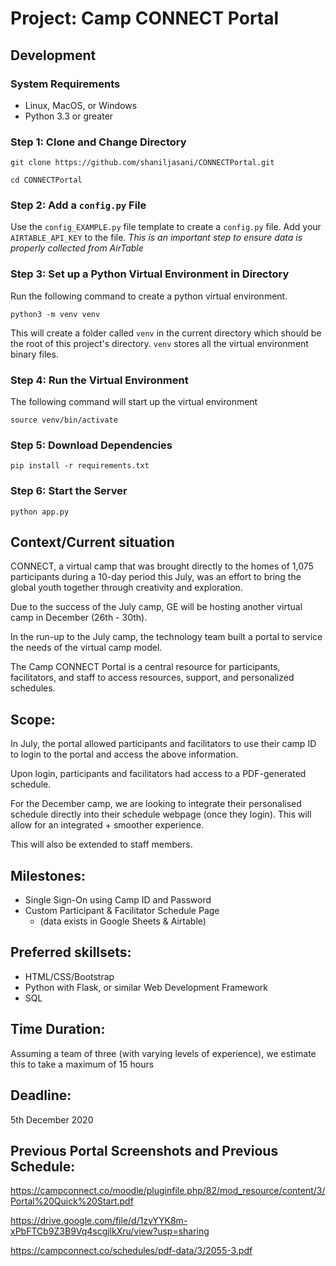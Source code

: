 # Project: Camp CONNECT Portal

## Development

### System Requirements
* Linux, MacOS, or Windows
* Python 3.3 or greater

### Step 1: Clone and Change Directory

```
git clone https://github.com/shaniljasani/CONNECTPortal.git
```

```
cd CONNECTPortal
```
### Step 2: Add a `config.py` File
Use the `config_EXAMPLE.py` file template to create a `config.py` file. Add your `AIRTABLE_API_KEY` to the file. *This is an important step to ensure data is properly collected from AirTable*

### Step 3: Set up a Python Virtual Environment in Directory

Run the following command to create a python virtual environment.
```
python3 -m venv venv
```
This will create a folder called `venv` in the current directory which should be the root of this project's directory. `venv` stores all the virtual environment binary files.

### Step 4: Run the Virtual Environment

The following command will start up the virtual environment
```
source venv/bin/activate
```

### Step 5: Download Dependencies
```
pip install -r requirements.txt
```

### Step 6: Start the Server
```
python app.py
```

## Context/Current situation

CONNECT, a virtual camp that was brought directly to the homes of 1,075 participants during a 10-day period this July, was an effort to bring the global youth together through creativity and exploration. 

Due to the success of the July camp, GE will be hosting another virtual camp in December (26th - 30th). 

In the run-up to the July camp, the technology team built a portal to service the needs of the virtual camp model.

The Camp CONNECT Portal is a central resource for participants, facilitators, and staff to access resources, support, and personalized schedules. 

## Scope:

In July, the portal allowed participants and facilitators to use their camp ID to login to the portal and access the above information. 


Upon login, participants and facilitators had access to a PDF-generated schedule. 


For the December camp, we are looking to integrate their personalised schedule directly into their schedule webpage (once they login). This will allow for an integrated + smoother experience. 


This will also be extended to staff members.

## Milestones:
* Single Sign-On using Camp ID and Password
* Custom Participant & Facilitator Schedule Page
   * (data exists in Google Sheets & Airtable)

## Preferred skillsets:
* HTML/CSS/Bootstrap
* Python with Flask, or similar Web Development Framework
* SQL 

## Time Duration:
Assuming a team of three (with varying levels of experience), we estimate this to take a maximum of 15 hours

## Deadline:
5th December 2020

## Previous Portal Screenshots and Previous Schedule:
https://campconnect.co/moodle/pluginfile.php/82/mod_resource/content/3/Portal%20Quick%20Start.pdf

https://drive.google.com/file/d/1zvYYK8m-xPbFTCb9Z3B9Vq4scgjlkXru/view?usp=sharing

https://campconnect.co/schedules/pdf-data/3/2055-3.pdf
